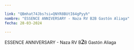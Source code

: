 ```yaml
---

link: "QBmhat74Jbs?si=QNYR8BUtI64gPyyh"
nombre: "ESSENCE ANNIVERSARY - Naza RV B2B Gastón Aliaga"
fecha: 28-03-2024

---
```



ESSENCE ANNIVERSARY - Naza RV B<strong style="font-family: badcomic; font-weight: 700; font-size:20px">2</strong>B Gastón Aliaga